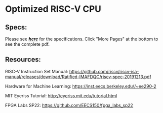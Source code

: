 # Optimized RISC-V CPU

## Specs:

Please see ***[here](https://github.com/EECS150/project_skeleton_sp22/blob/master/spec/EECS151_FPGA_Project_Sp22.pdf)*** for the specifications. Click "More Pages" at the bottom to see the complete pdf.

## Resources:

RISC-V Instruction Set Manual: https://github.com/riscv/riscv-isa-manual/releases/download/Ratified-IMAFDQC/riscv-spec-20191213.pdf

Hardware for Machine Learning: https://inst.eecs.berkeley.edu//~ee290-2

MIT Eyeriss Tutorial: http://eyeriss.mit.edu/tutorial.html

FPGA Labs SP22: https://github.com/EECS150/fpga_labs_sp22
